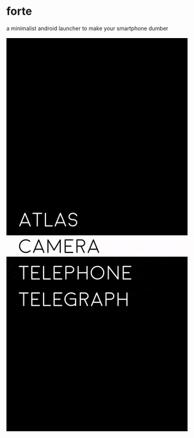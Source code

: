 # forte
a minimalist android launcher to make your smartphone dumber
<br><br>
<img src="forte.gif">
